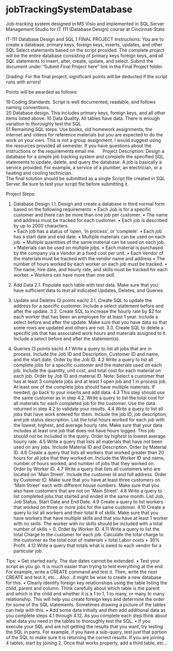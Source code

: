 # jobTrackingSystemDatabase
Job-tracking system designed in MS Visio and implemented in SQL Server Management Studio for IT 111 (Database Design) course at Cincinnati State

IT-111 Database Design and SQL 1
FINAL PROJECT
Instructions: 
You are to create a database, primary keys, foreign keys, inserts, updates, and other SQL Select statements based on the script provided. 
The complete project will be the entire database consisting of primary keys foreign keys, and all SQL statements to insert, alter, create, update, and select. 
Submit the document under “Submit Final Project here” link in the Final Project folder.


Grading: 
For the final project, significant points will be deducted if the script runs with errors! 

Points will be awarded as follows: 

19	Coding Standards. Script is well documented, readable, and follows naming conventions.      
20 	Database design. This includes primary keys, foreign keys, and all other items listed above.
10 	Data Quality. All tables have data. There is enough variation to thoroughly test the SQL     
51	Remaining SQL steps.
Use books, old homework assignments, the internet and videos for reference materials but you are expected to do the work on your own. This is not a group assignment. 
I would suggest using the resources provided all semester. If you have questions about the instructions or the requirements email me. 
 
Project Description: 
Design a database for a simple job tracking system and complete the specified SQL statements to update, delete, and query the database.  A job is basically a service provided.
For example, a service of a plumber, an electrician, or a heating and cooling technician.  
The final solution should be submitted as a single Script file created in SQL Server. Be sure to test your script file before submitting it. 

Project Steps:

1. Database Design 
1.1. Design and create a database in third normal form based on the following requirements: 
•	Each Job is for a specific customer and there can be more than one job per customer. 
•	The name and address must be tracked for each customer. 
•	Each job is described by up to 2000 characters.  
•	Each job has a status of ‘open, ‘in process’, or ‘complete’. 
•	Each job has a start date and end date. 
•	Multiple materials can be used on each job. 
•	Multiple quantities of the same material can be used on each job. 
•	Materials can be used on multiple jobs. 
•	Each material is purchased by the company via a Vendor at a fixed cost per unit. 
•	Each Vendor of the materials must be tracked with the vendor name and address 
•	The number of hours worked by each worker on each job must be tracked. 
•	The name, hire date, and hourly rate, and skills must be tracked for each worker. 
•	Workers can have more than one skill. 

2. Add Data 
2.1. Populate each table with test data. Make sure that you have sufficient data to test all indicated Updates, Deletes, and Queries. 
3.	Update and Deletes (2 points each) 
3.1. Create SQL to update the address for a specific customer. Include a select statement before and after the update. 
3.2. Create SQL to increase the hourly rate by $2 for each worker that has been an employee for at least 1 year. Include a select before and after the update. Make sure 
that you have data so that some rows are updated and others are not. 
3.3. Create SQL to delete a specific job that has associated work hours and materials assigned to it. Include a select before and after the statement(s). 
4.	Queries (3 points each) 
4.1	Write a query to list all jobs that are in process. Include the Job ID and Description, Customer ID and name, and the start date. Order by the Job ID. 
4.2	 Write a query to list all complete jobs for a specific customer and the materials used on each job. Include the quantity, unit cost, and total cost for each material 
on each job. Order by Job ID and material ID. Note: Select a customer that has at least 3 complete jobs and at least 1 open job and 1 in process job. At least one of the 
complete jobs should have multiple materials. If needed, go back to your inserts and add data. 
4.3	 This step should use the same customer as in step 4.2. Write a query to list the total cost for all materials for each completed job for the customer. Use the data
returned in step 4.2 to validate your results. 
4.4	 Write a query to list all jobs that have work entered for them. Include the job ID, job description, and job status description. List the total hours worked for each
job with the lowest, highest, and average hourly rate. Make sure that your data includes at least one job that does not have hours logged. This job should not be included
in the query. Order by highest to lowest average hourly rate. 
4.5	 Write a query that lists all materials that have not been used on any jobs. Include Material ID and Description. Order by Material ID. 
4.6	 Create a query that lists all workers that worked greater than 20 hours for all jobs that they worked on. Include the Worker ID and name, number of hours worked, and 
number of jobs that they worked on. Order by Worker ID. 
4.7	Write a query that lists all customers who are located on 'Main Street'. Include the customer Id and full address. Order by Customer ID. Make sure that you have at
least three customers on 'Main Street' each with different house numbers. Make sure that you also have customers that are not on 'Main Street'. 
4.8 Write a query to list completed jobs that started and ended in the same month. List Job, Job Status, Start Date and End Date. 
4.9 Create a query to list workers that worked on three or more jobs for the same customer. 
4.10 Create a query to list all workers and their total # of skills. Make sure that you have workers that have multiple skills and that you have at least 1 worker with
no skills. The worker with no skills should be included with a total number of skills = 0. Order by Worker ID. 
4.11 Write a query to list the total Charge to the customer for each job. Calculate the total charge to the customer as the total cost of materials + total Labor costs + 30%
Profit. 
4.12 Write a query that totals what is owed to each vendor for a particular job. 

Tips: 
•	Get started early. The due dates cannot be extended. 
•	Test your script as you go. It is much easier than trying to test everything at the end. For example, write a CREATE command and test it. Then, write the next CREATE 
and test it, etc...   Also…it might be wise to create a new database for this. 
•	Clearly identify foreign key relationships using the table listing the child, parent and column. Think carefully about which table is the parent and which is the child 
and whether it is a 1 to 1, 1 to many, or many to many relationship. This will help you create foreign keys and determine the order for some of the SQL statements. Sometimes
drawing a picture of the tables can help with this. 
•	Add some data initially and then add additional data as you complete steps 4.1 through 4.12. As you complete each step think about what data you need in the tables to
thoroughly test the SQL. 
•	If you execute your SQL and are not getting the results that you want, try testing the SQL in parts. For example, if you have a sub-query, test just that portion of the 
SQL to make sure it is returning the correct results. If you are joining 4 tables, start by joining 2. Once that works properly, add a third table, etc... 

